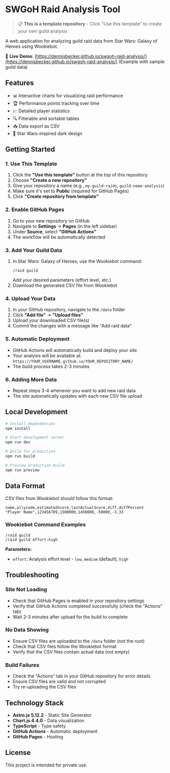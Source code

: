 # SWGoH Raid Analysis Tool

> 📋 **This is a template repository** - Click "Use this template" to create your own guild analysis

A web application for analyzing guild raid data from Star Wars: Galaxy of Heroes using Wookiebot.

🚀 **Live Demo**: [https://dennisbecker.github.io/swgoh-raid-analysis/](https://dennisbecker.github.io/swgoh-raid-analysis/) (Example with sample guild data)

## Features

- 📊 Interactive charts for visualizing raid performance
- 🏆 Performance points tracking over time
- 📈 Detailed player statistics
- 🔍 Filterable and sortable tables
- 📥 Data export as CSV
- 🌟 Star Wars-inspired dark design

## Getting Started

### 1. Use This Template
1. Click the **"Use this template"** button at the top of this repository
2. Choose **"Create a new repository"**
3. Give your repository a name (e.g., `my-guild-raids`, `guild-name-analysis`)
4. Make sure it's set to **Public** (required for GitHub Pages)
5. Click **"Create repository from template"**

### 2. Enable GitHub Pages
1. Go to your new repository on GitHub
2. Navigate to **Settings** → **Pages** (in the left sidebar)
3. Under **Source**, select **"GitHub Actions"**
4. The workflow will be automatically detected

### 3. Add Your Guild Data
1. In Star Wars: Galaxy of Heroes, use the Wookiebot command:
   ```
   /raid guild
   ```
   Add your desired parameters (effort level, etc.)
2. Download the generated CSV file from Wookiebot

### 4. Upload Your Data
1. In your GitHub repository, navigate to the `/data` folder
2. Click **"Add file"** → **"Upload files"**
3. Upload your downloaded CSV file(s)
4. Commit the changes with a message like "Add raid data"

### 5. Automatic Deployment
- GitHub Actions will automatically build and deploy your site
- Your analysis will be available at: `https://YOUR_USERNAME.github.io/YOUR_REPOSITORY_NAME/`
- The build process takes 2-3 minutes

### 6. Adding More Data
- Repeat steps 3-4 whenever you want to add new raid data
- The site automatically updates with each new CSV file upload

## Local Development

```bash
# Install dependencies
npm install

# Start development server
npm run dev

# Build for production
npm run build

# Preview production build
npm run preview
```

## Data Format

CSV files from Wookiebot should follow this format:
```csv
name,allycode,estimatedScore,lastActualScore,diff,diffPercent
"Player Name",123456789,1500000,1450000,-50000,-3.33
```

### Wookiebot Command Examples
```
/raid guild
/raid guild effort:high
```

**Parameters:**
- `effort`: Analysis effort level - `low`, `medium` (default), `high`

## Troubleshooting

### Site Not Loading
- Check that GitHub Pages is enabled in your repository settings
- Verify that GitHub Actions completed successfully (check the "Actions" tab)
- Wait 2-3 minutes after upload for the build to complete

### No Data Showing
- Ensure CSV files are uploaded to the `/data` folder (not the root)
- Check that CSV files follow the Wookiebot format
- Verify that the CSV files contain actual data (not empty)

### Build Failures
- Check the "Actions" tab in your GitHub repository for error details
- Ensure CSV files are valid and not corrupted
- Try re-uploading the CSV files

## Technology Stack

- **Astro.js 5.12.2** - Static Site Generator
- **Chart.js 4.4.0** - Data visualization
- **TypeScript** - Type safety
- **GitHub Actions** - Automatic deployment
- **GitHub Pages** - Hosting

## License

This project is intended for private use.

